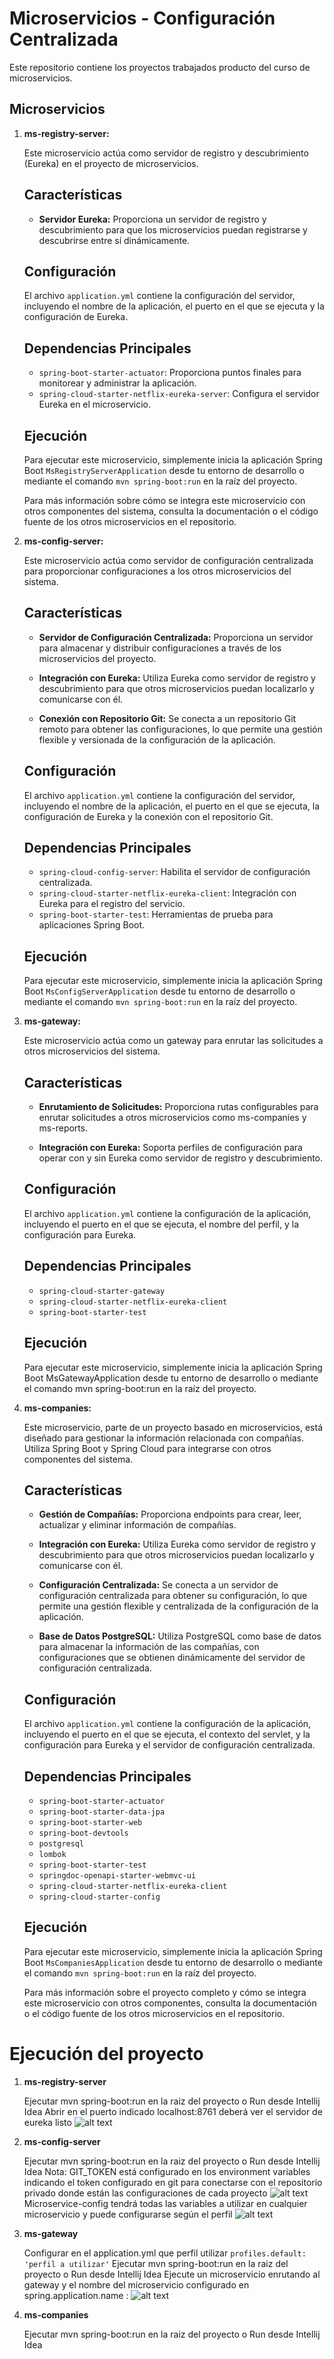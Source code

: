 # Microservicios - Configuración Centralizada

Este repositorio contiene los proyectos trabajados producto del curso de  microservicios.

## Microservicios

1. **ms-registry-server:**
   
   Este microservicio actúa como servidor de registro y descubrimiento (Eureka) en el proyecto de microservicios.
   
    ## Características

   - **Servidor Eureka:** Proporciona un servidor de registro y descubrimiento para que los microservicios puedan registrarse y descubrirse entre sí dinámicamente.
  
   ## Configuración

   El archivo `application.yml` contiene la configuración del servidor, incluyendo el nombre de la aplicación, el puerto en el que se ejecuta y la configuración de Eureka.

   ## Dependencias Principales
   
   - `spring-boot-starter-actuator`: Proporciona puntos finales para monitorear y administrar la aplicación.
   - `spring-cloud-starter-netflix-eureka-server`: Configura el servidor Eureka en el microservicio.
   
   ## Ejecución
   
   Para ejecutar este microservicio, simplemente inicia la aplicación Spring Boot `MsRegistryServerApplication` desde tu entorno de desarrollo o mediante el comando `mvn spring-boot:run` en la raíz del proyecto.
   
   Para más información sobre cómo se integra este microservicio con otros componentes del sistema, consulta la documentación o el código fuente de los otros microservicios en el repositorio.


2. **ms-config-server:**
   
   Este microservicio actúa como servidor de configuración centralizada para proporcionar configuraciones a los otros microservicios del sistema.
   
   ## Características

   - **Servidor de Configuración Centralizada:** Proporciona un servidor para almacenar y distribuir configuraciones a través de los microservicios del proyecto.
   
   - **Integración con Eureka:** Utiliza Eureka como servidor de registro y descubrimiento para que otros microservicios puedan localizarlo y comunicarse con él.
   
   - **Conexión con Repositorio Git:** Se conecta a un repositorio Git remoto para obtener las configuraciones, lo que permite una gestión flexible y versionada de la configuración de la aplicación.
   
   ## Configuración

   El archivo `application.yml` contiene la configuración del servidor, incluyendo el nombre de la aplicación, el puerto en el que se ejecuta, la configuración de Eureka y la conexión con el repositorio Git.
   
   ## Dependencias Principales
   
   - `spring-cloud-config-server`: Habilita el servidor de configuración centralizada.
   - `spring-cloud-starter-netflix-eureka-client`: Integración con Eureka para el registro del servicio.
   - `spring-boot-starter-test`: Herramientas de prueba para aplicaciones Spring Boot.
   
   ## Ejecución

   Para ejecutar este microservicio, simplemente inicia la aplicación Spring Boot `MsConfigServerApplication` desde tu entorno de desarrollo o mediante el comando `mvn spring-boot:run` en la raíz del proyecto.
   

3. **ms-gateway:**
   
   Este microservicio actúa como un gateway para enrutar las solicitudes a otros microservicios del sistema.

   ## Características

   - **Enrutamiento de Solicitudes:** Proporciona rutas configurables para enrutar solicitudes a otros microservicios como ms-companies y ms-reports.

   - **Integración con Eureka:** Soporta perfiles de configuración para operar con y sin Eureka como servidor de registro y descubrimiento.

   ## Configuración

   El archivo `application.yml` contiene la configuración de la aplicación, incluyendo el puerto en el que se ejecuta, el nombre del perfil, y la configuración para Eureka.

   ## Dependencias Principales
   - `spring-cloud-starter-gateway`
   - `spring-cloud-starter-netflix-eureka-client`
   - `spring-boot-starter-test`
   
   ## Ejecución

   Para ejecutar este microservicio, simplemente inicia la aplicación Spring Boot MsGatewayApplication desde tu entorno de desarrollo o mediante el comando mvn spring-boot:run en la raíz del proyecto.



4. **ms-companies:**

   Este microservicio, parte de un proyecto basado en microservicios, está diseñado para gestionar la información relacionada con compañías. Utiliza Spring Boot y Spring Cloud para integrarse con otros componentes del sistema.
   
   ## Características
   
   - **Gestión de Compañías:** Proporciona endpoints para crear, leer, actualizar y eliminar información de compañías.
   
   - **Integración con Eureka:** Utiliza Eureka como servidor de registro y descubrimiento para que otros microservicios puedan localizarlo y comunicarse con él.
   
   - **Configuración Centralizada:** Se conecta a un servidor de configuración centralizada para obtener su configuración, lo que permite una gestión flexible y centralizada de la configuración de la aplicación.
   
   - **Base de Datos PostgreSQL:** Utiliza PostgreSQL como base de datos para almacenar la información de las compañías, con configuraciones que se obtienen dinámicamente del servidor de configuración centralizada.
   
   ## Configuración
   
   El archivo `application.yml` contiene la configuración de la aplicación, incluyendo el puerto en el que se ejecuta, el contexto del servlet, y la configuración para Eureka y el servidor de configuración centralizada.
   
   ## Dependencias Principales
   
   - `spring-boot-starter-actuator`
   - `spring-boot-starter-data-jpa`
   - `spring-boot-starter-web`
   - `spring-boot-devtools`
   - `postgresql`
   - `lombok`
   - `spring-boot-starter-test`
   - `springdoc-openapi-starter-webmvc-ui`
   - `spring-cloud-starter-netflix-eureka-client`
   - `spring-cloud-starter-config`
   
   ## Ejecución
   
   Para ejecutar este microservicio, simplemente inicia la aplicación Spring Boot `MsCompaniesApplication` desde tu entorno de desarrollo o mediante el comando `mvn spring-boot:run` en la raíz del proyecto.
   
   Para más información sobre el proyecto completo y cómo se integra este microservicio con otros componentes, consulta la documentación o el código fuente de los otros microservicios en el repositorio.


# Ejecución del proyecto

1. **ms-registry-server**

   Ejecutar mvn spring-boot:run en la raiz del proyecto o Run desde Intellij Idea
   Abrir en el puerto indicado localhost:8761 deberá  ver el servidor de eureka listo
   ![alt text](resources-readme/eureka-client.png)

2. **ms-config-server** 
 
   Ejecutar mvn spring-boot:run en la raiz del proyecto o Run desde Intellij Idea
   Nota:  GIT_TOKEN está configurado en los environment variables indicando el token configurado en git para conectarse con el repositorio privado donde están las configuraciones de cada proyecto
   ![alt text](resources-readme/config-environment.png)
   Microservice-config tendrá todas las variables a utilizar en cualquier microservicio y puede configurarse según el perfil
   ![alt text](resources-readme/microservice-config.png)

3. **ms-gateway** 
 
   Configurar en el application.yml que perfil utilizar `profiles.default: 'perfil a utilizar'`
   Ejecutar mvn spring-boot:run en la raiz del proyecto o Run desde Intellij Idea
   Ejecute un microservicio enrutando al gateway y el nombre del microservicio configurado en spring.application.name : 
   ![alt text](resources-readme/gateway-ms-companies.png)

4. **ms-companies**

   Ejecutar mvn spring-boot:run en la raiz del proyecto o Run desde Intellij Idea


